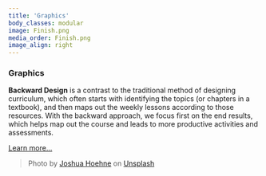 ```yaml
---
title: 'Graphics'
body_classes: modular
image: Finish.png
media_order: Finish.png
image_align: right
---
```


### Graphics
**Backward Design** is a contrast to the traditional method of designing curriculum, which often starts with identifying the topics (or chapters in a textbook), and then maps out the weekly lessons according to those resources. With the backward approach, we focus first on the end results, which helps map out the course and leads to more productive activities and assessments.

[Learn more...](https://multi-access.twu.ca/learning-design/backwards?classes=btn,mt-4,w-content,block)

> Photo by <a href="https://unsplash.com/@mrthetrain">Joshua Hoehne</a> on <a href="https://unsplash.com/photos/Nsaqv7v2V7Q">Unsplash</a>
